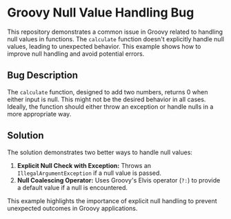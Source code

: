 # Groovy Null Value Handling Bug

This repository demonstrates a common issue in Groovy related to handling null values in functions.  The `calculate` function doesn't explicitly handle null values, leading to unexpected behavior.  This example shows how to improve null handling and avoid potential errors.

## Bug Description

The `calculate` function, designed to add two numbers, returns 0 when either input is null. This might not be the desired behavior in all cases.  Ideally, the function should either throw an exception or handle nulls in a more appropriate way.

## Solution

The solution demonstrates two better ways to handle null values:

1. **Explicit Null Check with Exception:**  Throws an `IllegalArgumentException` if a null value is passed.
2. **Null Coalescing Operator:** Uses Groovy's Elvis operator (`?:`) to provide a default value if a null is encountered.

This example highlights the importance of explicit null handling to prevent unexpected outcomes in Groovy applications.